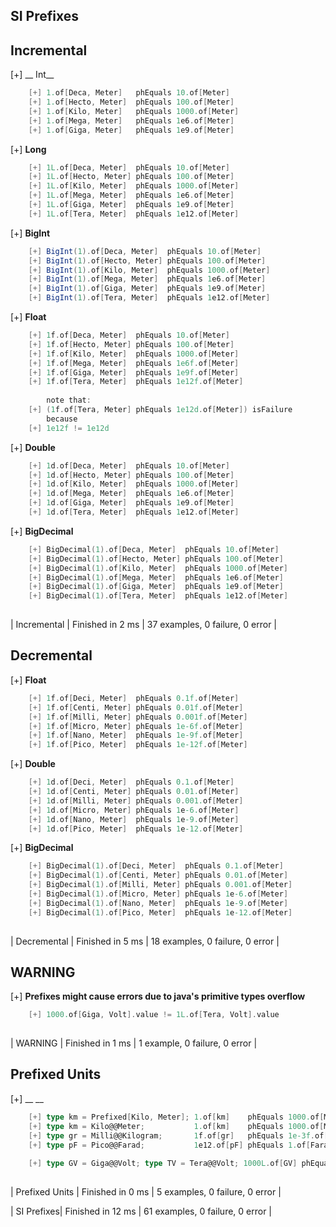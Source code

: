 ## SI Prefixes

## Incremental

[+] __ Int__
```scala
	[+] 1.of[Deca, Meter]   phEquals 10.of[Meter]  
	[+] 1.of[Hecto, Meter]  phEquals 100.of[Meter]  
	[+] 1.of[Kilo, Meter]   phEquals 1000.of[Meter]  
	[+] 1.of[Mega, Meter]   phEquals 1e6.of[Meter]  
	[+] 1.of[Giga, Meter]   phEquals 1e9.of[Meter]  
```

[+] __Long__
```scala
	[+] 1L.of[Deca, Meter]  phEquals 10.of[Meter]  
	[+] 1L.of[Hecto, Meter] phEquals 100.of[Meter]  
	[+] 1L.of[Kilo, Meter]  phEquals 1000.of[Meter]  
	[+] 1L.of[Mega, Meter]  phEquals 1e6.of[Meter]  
	[+] 1L.of[Giga, Meter]  phEquals 1e9.of[Meter]  
	[+] 1L.of[Tera, Meter]  phEquals 1e12.of[Meter]  
```

[+] __BigInt__
```scala
	[+] BigInt(1).of[Deca, Meter]  phEquals 10.of[Meter]  
	[+] BigInt(1).of[Hecto, Meter] phEquals 100.of[Meter]  
	[+] BigInt(1).of[Kilo, Meter]  phEquals 1000.of[Meter]  
	[+] BigInt(1).of[Mega, Meter]  phEquals 1e6.of[Meter]  
	[+] BigInt(1).of[Giga, Meter]  phEquals 1e9.of[Meter]  
	[+] BigInt(1).of[Tera, Meter]  phEquals 1e12.of[Meter]  
```

[+] __Float__
```scala
	[+] 1f.of[Deca, Meter]  phEquals 10.of[Meter]  
	[+] 1f.of[Hecto, Meter] phEquals 100.of[Meter]  
	[+] 1f.of[Kilo, Meter]  phEquals 1000.of[Meter]  
	[+] 1f.of[Mega, Meter]  phEquals 1e6f.of[Meter]  
	[+] 1f.of[Giga, Meter]  phEquals 1e9f.of[Meter]  
	[+] 1f.of[Tera, Meter]  phEquals 1e12f.of[Meter]  
    
        note that:
	[+] (1f.of[Tera, Meter] phEquals 1e12d.of[Meter]) isFailure  
        because
	[+] 1e12f != 1e12d  
```

[+] __Double__
```scala
	[+] 1d.of[Deca, Meter]  phEquals 10.of[Meter]  
	[+] 1d.of[Hecto, Meter] phEquals 100.of[Meter]  
	[+] 1d.of[Kilo, Meter]  phEquals 1000.of[Meter]  
	[+] 1d.of[Mega, Meter]  phEquals 1e6.of[Meter]  
	[+] 1d.of[Giga, Meter]  phEquals 1e9.of[Meter]  
	[+] 1d.of[Tera, Meter]  phEquals 1e12.of[Meter]  
```

[+] __BigDecimal__
```scala
	[+] BigDecimal(1).of[Deca, Meter]  phEquals 10.of[Meter]  
	[+] BigDecimal(1).of[Hecto, Meter] phEquals 100.of[Meter]  
	[+] BigDecimal(1).of[Kilo, Meter]  phEquals 1000.of[Meter]  
	[+] BigDecimal(1).of[Mega, Meter]  phEquals 1e6.of[Meter]  
	[+] BigDecimal(1).of[Giga, Meter]  phEquals 1e9.of[Meter]  
	[+] BigDecimal(1).of[Tera, Meter]  phEquals 1e12.of[Meter]  
   
```

| Incremental | Finished in 2 ms | 37 examples, 0 failure, 0 error |

## Decremental

[+] __Float__
```scala
	[+] 1f.of[Deci, Meter]  phEquals 0.1f.of[Meter]  
	[+] 1f.of[Centi, Meter] phEquals 0.01f.of[Meter]  
	[+] 1f.of[Milli, Meter] phEquals 0.001f.of[Meter]  
	[+] 1f.of[Micro, Meter] phEquals 1e-6f.of[Meter]  
	[+] 1f.of[Nano, Meter]  phEquals 1e-9f.of[Meter]  
	[+] 1f.of[Pico, Meter]  phEquals 1e-12f.of[Meter]  
```

[+] __Double__
```scala
	[+] 1d.of[Deci, Meter]  phEquals 0.1.of[Meter]  
	[+] 1d.of[Centi, Meter] phEquals 0.01.of[Meter]  
	[+] 1d.of[Milli, Meter] phEquals 0.001.of[Meter]  
	[+] 1d.of[Micro, Meter] phEquals 1e-6.of[Meter]  
	[+] 1d.of[Nano, Meter]  phEquals 1e-9.of[Meter]  
	[+] 1d.of[Pico, Meter]  phEquals 1e-12.of[Meter]  
```

[+] __BigDecimal__
```scala
	[+] BigDecimal(1).of[Deci, Meter]  phEquals 0.1.of[Meter]  
	[+] BigDecimal(1).of[Centi, Meter] phEquals 0.01.of[Meter]  
	[+] BigDecimal(1).of[Milli, Meter] phEquals 0.001.of[Meter]  
	[+] BigDecimal(1).of[Micro, Meter] phEquals 1e-6.of[Meter]  
	[+] BigDecimal(1).of[Nano, Meter]  phEquals 1e-9.of[Meter]  
	[+] BigDecimal(1).of[Pico, Meter]  phEquals 1e-12.of[Meter]  
   
```

| Decremental | Finished in 5 ms | 18 examples, 0 failure, 0 error |

## WARNING

[+] __Prefixes might cause errors due to java's primitive types overflow__
```scala
	[+] 1000.of[Giga, Volt].value != 1L.of[Tera, Volt].value  
   
```

| WARNING | Finished in 1 ms | 1 example, 0 failure, 0 error |

## Prefixed Units

[+] __ __
```scala
	[+] type km = Prefixed[Kilo, Meter]; 1.of[km]    phEquals 1000.of[Meter]  
	[+] type km = Kilo@@Meter;           1.of[km]    phEquals 1000.of[Meter]  
	[+] type gr = Milli@@Kilogram;       1f.of[gr]   phEquals 1e-3f.of[Kilogram]  
	[+] type pF = Pico@@Farad;           1e12.of[pF] phEquals 1.of[Farad]  
    
	[+] type GV = Giga@@Volt; type TV = Tera@@Volt; 1000L.of[GV] phEquals 1L.of[TV]  
   
```

| Prefixed Units | Finished in 0 ms | 5 examples, 0 failure, 0 error |


| SI Prefixes| Finished in 12 ms | 61 examples, 0 failure, 0 error |

